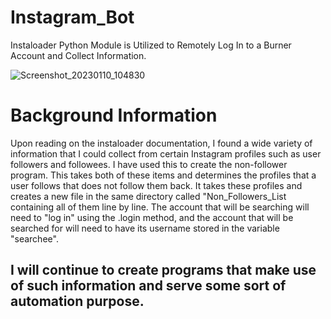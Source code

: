 # Instagram_Bot
Instaloader Python Module is Utilized to Remotely Log In to a Burner Account and Collect Information.

![Screenshot_20230110_104830](https://user-images.githubusercontent.com/120439586/211612693-6e33acfd-7f91-49d0-9b1c-d3769b963a50.png)

# Background Information

Upon reading on the instaloader documentation, I found a wide variety of information that I could collect from certain Instagram profiles such as 
user followers and followees. I have used this to create the non-follower program. This takes both of these items and determines the profiles that
a user follows that does not follow them back. It takes these profiles and creates a new file in the same directory called "Non_Followers_List
containing all of them line by line. The account that will be searching will need to "log in" using the .login method, and the account that will 
be searched for will need to have its username stored in the variable "searchee".

## I will continue to create programs that make use of such information and serve some sort of automation purpose.

